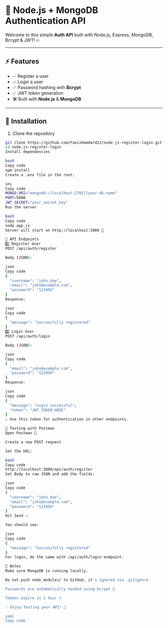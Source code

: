 # 📝 Node.js + MongoDB Authentication API

Welcome to this simple **Auth API** built with Node.js, Express, MongoDB, Bcrypt & JWT! 🔥

---

## ⚡ Features
- ✅ Register a user
- ✅ Login a user
- ✅ Password hashing with **Bcrypt**
- ✅ JWT token generation
- 🛠 Built with **Node.js** & **MongoDB**

---

## 🚀 Installation

1. Clone the repository
```bash
git clone https://github.com/FaeizHamdard22/node.js-register-login.git
cd node.js-register-login
Install dependencies

bash
Copy code
npm install
Create a .env file in the root:

ini
Copy code
MONGO_URI="mongodb://localhost:27017/your-db-name"
PORT=5000
JWT_SECRET="your_secret_key"
Run the server

bash
Copy code
node app.js
Server will start on http://localhost:5000 🎉

🔗 API Endpoints
1️⃣ Register User
POST /api/auth/register

Body (JSON):

json
Copy code
{
  "username": "john_doe",
  "email": "john@example.com",
  "password": "123456"
}
Response:

json
Copy code
{
  "message": "Successfully registered"
}
2️⃣ Login User
POST /api/auth/login

Body (JSON):

json
Copy code
{
  "email": "john@example.com",
  "password": "123456"
}
Response:

json
Copy code
{
  "message": "Login successful",
  "token": "JWT_TOKEN_HERE"
}
⚠️ Use this token for authentication in other endpoints.

🧪 Testing with Postman
Open Postman 🔹

Create a new POST request

Set the URL:

bash
Copy code
http://localhost:5000/api/auth/register
Set Body to raw JSON and add the fields:

json
Copy code
{
  "username": "john_doe",
  "email": "john@example.com",
  "password": "123456"
}
Hit Send ✅

You should see:

json
Copy code
{
  "message": "Successfully registered"
}
For login, do the same with /api/auth/login endpoint.

👏 Notes
Make sure MongoDB is running locally.

Do not push node_modules/ to GitHub, it's ignored via .gitignore.

Passwords are automatically hashed using bcrypt 🔐

Tokens expire in 1 hour ⏱

💡 Enjoy testing your API! 🚀

yaml
Copy code
